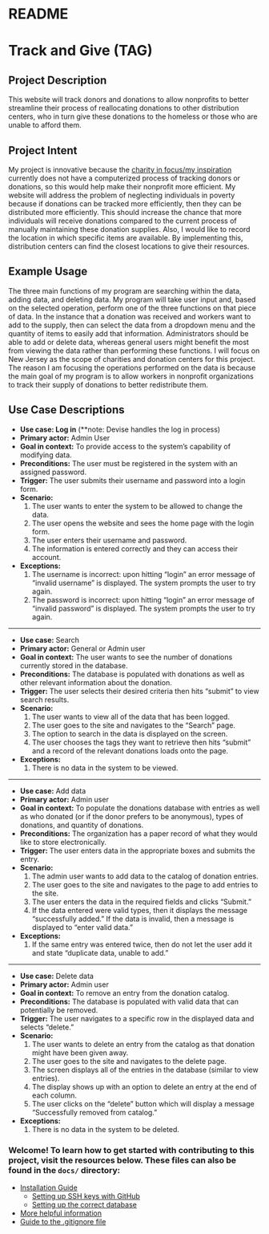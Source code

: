 # README

# Track and Give (TAG)

## Project Description

This website will track donors and donations to allow nonprofits to better streamline their process of reallocating donations to other distribution centers, who in turn give these donations to the homeless or those who are unable to afford them.

## Project Intent 

My project is innovative because the [charity in focus/my inspiration](https://www.theunforgottenhaven.org/) currently does not have a computerized process of tracking donors or donations, so this would help make their nonprofit more efficient. My website will address the problem of neglecting individuals in poverty because if donations can be tracked more efficiently, then they can be distributed more efficiently. This should increase the chance that more individuals will receive donations compared to the current process of manually maintaining these donation supplies. Also, I would like to record the location in which specific items are available. By implementing this, distribution centers can find the closest locations to give their resources.

## Example Usage 

The three main functions of my program are searching within the data, adding data, and deleting data. My program will take user input and, based on the selected operation, perform one of the three functions on that piece of data. In the instance that a donation was received and workers want to add to the supply, then can select the data from a dropdown menu and the quantity of items to easily add that information. Administrators should be able to add or delete data, whereas general users might benefit the most from viewing the data rather than performing these functions. I will focus on New Jersey as the scope of charities and donation centers for this project. The reason I am focusing the operations performed on the data is because the main goal of my program is to allow workers in nonprofit organizations to track their supply of donations to better redistribute them. 

## Use Case Descriptions
 - **Use case: Log in** (**note: Devise handles the log in process)
 - **Primary actor:** Admin User
 - **Goal in context:** To provide access to the system’s capability of modifying data.
 - **Preconditions:** The user must be registered in the system with an assigned password.
 - **Trigger:** The user submits their username and password into a login form.
 - **Scenario:**
	1. The user wants to enter the system to be allowed to change the data.
	2. The user opens the website and sees the home page with the login form.
	3. The user enters their username and password.
	4. The information is entered correctly and they can access their account.
 - **Exceptions:**
	1. The username is incorrect: upon hitting “login” an error message of “invalid username” is displayed. The system prompts the user to try again.
	2. The password is incorrect: upon hitting “login” an error message of “invalid password” is displayed. The system prompts the user to try again.
----------
 - **Use case:** Search
 - **Primary actor:** General or Admin user
 - **Goal in context:** The user wants to see the number of donations currently stored in the database.
 - **Preconditions:** The database is populated with donations as well as other relevant information about the donation.
 - **Trigger:** The user selects their desired criteria then hits “submit” to view search results.
 - **Scenario:**
	1.  The user wants to view all of the data that has been logged.
	2. The user goes to the site and navigates to the “Search” page.
	3. The option to search in the data is displayed on the screen.
	4. The user chooses the tags they want to retrieve then hits “submit” and a record of the relevant donations loads onto the page.
- **Exceptions:**
	1.  There is no data in the system to be viewed.
----------
- **Use case:** Add data
- **Primary actor:** Admin user
- **Goal in context:** To populate the donations database with entries as well as who donated (or if the donor prefers to be anonymous), types of donations, and quantity of donations.
- **Preconditions:** The organization has a paper record of what they would like to store electronically.
- **Trigger:** The user enters data in the appropriate boxes and submits the entry.
- **Scenario:**
	1.  The admin user wants to add data to the catalog of donation entries.
	2. The user goes to the site and navigates to the page to add entries to the site.
	3. The user enters the data in the required fields and clicks “Submit.”
	4. If the data entered were valid types, then it displays the message “successfully added.” If the data is invalid, then a message is displayed to “enter valid data.”
- **Exceptions:**
	1.  If the same entry was entered twice, then do not let the user add it and state “duplicate data, unable to add.”
----------
- **Use case:** Delete data
- **Primary actor:** Admin user
- **Goal in context:** To remove an entry from the donation catalog.
- **Preconditions:** The database is populated with valid data that can potentially be removed.
- **Trigger:** The user navigates to a specific row in the displayed data and selects “delete.”
- **Scenario:**
	1.  The user wants to delete an entry from the catalog as that donation might have been given away.
	2.  The user goes to the site and navigates to the delete page.
	3.  The screen displays all of the entries in the database (similar to view entries).
	4.  The display shows up with an option to delete an entry at the end of each column.
	5.  The user clicks on the “delete” button which will display a message “Successfully removed from catalog.”
- **Exceptions:**
	1.  There is no data in the system to be deleted.

### Welcome! To learn how to get started with contributing to this project, visit the resources below. These files can also be found in the `docs/` directory:

* [Installation Guide](docs/Installation_Guide.md)
  * [Setting up SSH keys with GitHub](docs/Setting_up_SSH_keys_GitHub.md)
  * [Setting up the correct database](docs/SQLite3_to_Postgres_on_Rails.md)
* [More helpful information](docs/More_helpful_info.md)
* [Guide to the .gitignore file](docs/.gitignore_Guide.md)